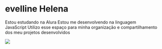 # evelline Helena
Estou estudando na Alura
Estou me desenvolvendo na linguagem JavaScript
Utilizo esse espaço para minha organização e compartilhamento dos meu projetos desenvolvidos


![](https://media1.tenor.com/m/vxFNoJHV3I4AAAAC/chiquichico.gif)


